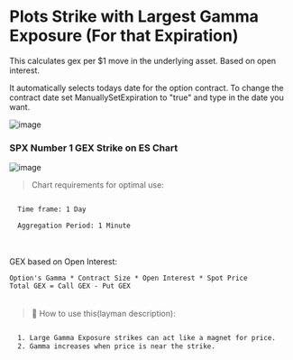 # Plots Strike with Largest Gamma Exposure (For that Expiration)

This calculates gex per $1 move in the underlying asset. Based on open interest.

It automatically selects todays date for the option contract. 
To change the contract date set ManuallySetExpiration to "true" and type in the date you want.

![image](https://github.com/2187Nick/thinkscript/assets/75052782/34d69d2e-e034-4398-9474-0c589d4480d1)

### SPX Number 1 GEX Strike on ES Chart
![image](https://github.com/2187Nick/thinkscript/assets/75052782/c6c25c7e-a78b-4470-96dc-666e639e138a)



> Chart requirements for optimal use:
```bash

  Time frame: 1 Day

  Aggregation Period: 1 Minute
  
```

######
######

GEX based on Open Interest:

    Option's Gamma * Contract Size * Open Interest * Spot Price
    Total GEX = Call GEX - Put GEX

######
######

> 🦖  How to use this(layman description):
```bash

  1. Large Gamma Exposure strikes can act like a magnet for price.
  2. Gamma increases when price is near the strike.
       
```
